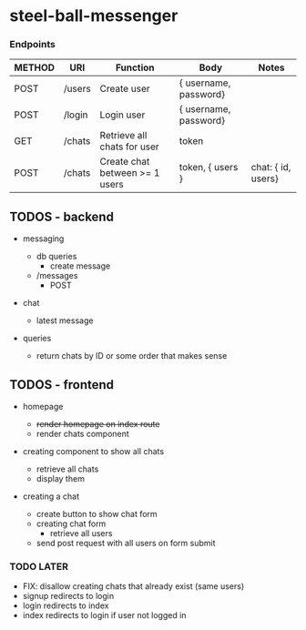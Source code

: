 # steel-ball-messenger

### Endpoints

| METHOD | URI    | Function                       | Body                  | Notes              |
| ------ | ------ | ------------------------------ | --------------------- | ------------------ |
| POST   | /users | Create user                    | { username, password} |                    |
| POST   | /login | Login user                     | { username, password} |                    |
| GET    | /chats | Retrieve all chats for user    | token                 |                    |
| POST   | /chats | Create chat between >= 1 users | token, { users }      | chat: { id, users} |

## TODOS - backend

-   messaging

    -   db queries
        -   create message
    -   /messages
        -   POST

-   chat
    -   latest message

-   queries
    -   return chats by ID or some order that makes sense

## TODOS - frontend

-   homepage
    -   ~~render homepage on index route~~
    -   render chats component

-   creating component to show all chats

    -   retrieve all chats
    -   display them

-   creating a chat
    -   create button to show chat form
    -   creating chat form
        -   retrieve all users
    -   send post request with all users on form submit

### TODO LATER

-   FIX: disallow creating chats that already exist (same users)
-   signup redirects to login
-   login redirects to index
-   index redirects to login if user not logged in
